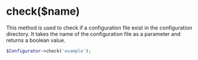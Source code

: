 # check($name)
This method is used to check if a configuration file exist in the configuration directory. It takes the name of the configuration file as a parameter and returns a boolean value.

```php
$Configurator->check('example');
```
